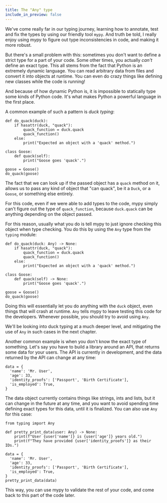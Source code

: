 ```yaml
---
title: The "Any" type
include_in_preview: false
---
```


We've come really far in our typing journey, learning how to annotate, test and
fix the types by using our friendly tool `mypy`. And truth be told, I really
enjoy using mypy to figure out type inconsistencies in code, and making it more
robust.

But there's a small problem with this: sometimes you don't want to define a
strict type for a part of your code. Some other times, you actually _can't_
define an exact type. This all stems from the fact that Python is an extremely
dynamic language. You can read arbitrary data from files and convert it into
objects at runtime. You can even do crazy things like defining new classes while
the code is running!

And because of how dynamic Python is, it is impossible to statically type some
kinds of Python code. It's what makes Python a powerful language in the first
place.

A common example of such a pattern is _duck typing_:

```{.python .example}
def do_quack(duck):
    if hasattr(duck, "quack"):
        quack_function = duck.quack
        quack_function()
    else:
        print("Expected an object with a 'quack' method.")

class Goose:
    def quack(self):
        print("Goose goes 'quack'.")

goose = Goose()
do_quack(goose)
```

The fact that we can look up if the passed object has a `quack` method on it,
allows us to pass any kind of object that "can quack", be it a `Duck`, or a
`Goose`, or something else entirely.

For this code, even if we were able to add types to the code, mypy simply can't
figure out the type of `quack_function`, because `duck.quack` can be anything
depending on the object passed.

For this reason, usually what you do is tell mypy to just ignore checking this
object when type checking. You do this by using the `Any` type from the `typing`
module:

```{.python .example}
def do_quack(duck: Any) -> None:
    if hasattr(duck, "quack"):
        quack_function = duck.quack
        quack_function()
    else:
        print("Expected an object with a 'quack' method.")

class Goose:
    def quack(self) -> None:
        print("Goose goes 'quack'.")

goose = Goose()
do_quack(goose)
```

Doing this will essentially let you do anything with the `duck` object, even
things that will crash at runtime. `Any` tells mypy to leave testing this code
for the developers. Whenever possible, you should try to avoid using `Any`.

We'll be looking into duck typing at a much deeper level, and mitigating the use
of `Any` in such cases in the next chapter.

Another common example is when you don't know the exact type of something. Let's
say you have to build a library around an API, that returns some data for your
users. The API is currently in development, and the data returned by the API can
change at any time:

```{.python .example}
data = {
  'name': 'Mr. User',
  'age': 33,
  'identity_proofs': ['Passport', 'Birth Certificate'],
  'is_employed': True,
}
```

The data object currently contains things like strings, ints and lists, but it
can change in the future at any time, and you want to avoid spending time
defining exact types for this data, until it is finalized. You can also use
`Any` for this case:

```{.python .example}
from typing import Any

def pretty_print_data(user: Any) -> None:
    print(f"User {user['name']} is {user['age']} years old.")
    print(f"They have provided {user['identity_proofs']} as their IDs.")

data = {
  'name': 'Mr. User',
  'age': 33,
  'identity_proofs': ['Passport', 'Birth Certificate'],
  'is_employed': True,
}
pretty_print_data(data)
```

This way, you can use mypy to validate the rest of your code, and come back to
this part of the code later.
